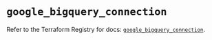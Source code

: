 # `google_bigquery_connection`

Refer to the Terraform Registry for docs: [`google_bigquery_connection`](https://registry.terraform.io/providers/hashicorp/google-beta/5.16.0/docs/resources/google_bigquery_connection).
